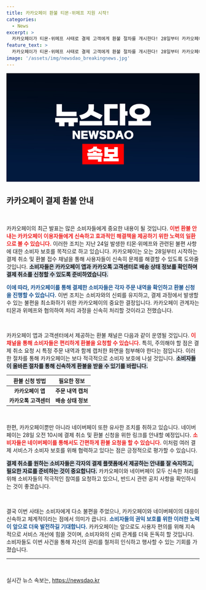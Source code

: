 ```yaml
---
title: 카카오페이 환불 티몬·위메프 지원 시작!
categories:
  - News
excerpt: >
  카카오페이가 티몬·위메프 사태로 결제 고객에게 환불 절차를 개시한다! 28일부터 카카오페이 앱과 카카오톡에서 간편하게 결제 취소를 신청하고 피해를 최소화하세요. 소비자 보호를 위한 카카오페이의 신속한 대응에 주목하세요!
feature_text: >
  카카오페이가 티몬·위메프 사태로 결제 고객에게 환불 절차를 개시한다! 28일부터 카카오페이 앱과 카카오톡에서 간편하게 결제 취소를 신청하고 피해를 최소화하세요. 소비자 보호를 위한 카카오페이의 신속한 대응에 주목하세요!
image: '/assets/img/newsdao_breakingnews.jpg'
---
```


<p><img src="/assets/img/newsdao_breakingnews.jpg" alt="firstkoreanews 속보" /></p>

<h2 data-ke-size="size26">카카오페이 결제 환불 안내</h2>

<p data-ke-size="size16">&nbsp;</p>

<p>카카오페이의 최근 발표는 많은 소비자들에게 중요한 내용이 될 것입니다. <b><span style="color: #ee2323;">이번 환불 안내는 카카오페이 이용자들에게 신속하고 효과적인 해결책을 제공하기 위한 노력의 일환으로 볼 수 있습니다.</span></b> 이러한 조치는 지난 24일 발생한 티몬·위메프와 관련된 불편 사항에 대한 소비자 보호를 목적으로 하고 있습니다. 카카오페이는 오는 28일부터 시작하는 결제 취소 및 환불 접수 채널을 통해 사용자들이 신속히 문제를 해결할 수 있도록 도와줄 것입니다. <b><span style="background-color: #21538527;">소비자들은 카카오페이 앱과 카카오톡 고객센터로 배송 상태 정보를 확인하며 결제 취소를 신청할 수 있도록 준비하였습니다.</span></b></p>

<p><b><span style="color: #1a5490;">이에 따라, 카카오페이를 통해 결제한 소비자들은 각자 주문 내역을 확인하고 환불 신청을 진행할 수 있습니다.</span></b> 이번 조치는 소비자와의 신뢰를 유지하고, 결제 과정에서 발생할 수 있는 불편을 최소화하기 위한 카카오페이의 중요한 결정입니다. 카카오페이 관계자는 티몬과 위메프와 협의하여 처리 과정을 신속히 처리할 것이라고 전했습니다.</p>

<p data-ke-size="size16">&nbsp;</p>

<p>카카오페이 앱과 고객센터에서 제공하는 환불 채널은 다음과 같이 운영될 것입니다. <b><span style="color: #ee2323;">이 채널을 통해 소비자들은 편리하게 환불을 요청할 수 있습니다.</span></b> 특히, 주의해야 할 점은 결제 취소 요청 시 특정 주문 내역과 함께 캡처한 화면을 첨부해야 한다는 점입니다. 이러한 절차를 통해 카카오페이는 보다 적극적으로 소비자 보호에 나설 것입니다. <b><span style="background-color: #21538527;">소비자들이 올바른 절차를 통해 신속하게 환불을 받을 수 있기를 바랍니다.</span></b></p>

<table>
  <thead>
    <tr>
      <th style="text-align: center; height: 17px;"><b>환불 신청 방법</b></th>
      <th style="text-align: center; height: 17px;"><b>필요한 정보</b></th>
    </tr>
  </thead>
  <tbody>
    <tr>
      <td style="text-align: center; height: 17px;"><b>카카오페이 앱</b></td>
      <td style="text-align: center; height: 17px;"><b>주문 내역 캡처</b></td>
    </tr>
    <tr>
      <td style="text-align: center; height: 17px;"><b>카카오톡 고객센터</b></td>
      <td style="text-align: center; height: 17px;"><b>배송 상태 정보</b></td>
    </tr>
  </tbody>
</table>

<p data-ke-size="size16">&nbsp;</p>

<p>한편, 카카오페이뿐만 아니라 네이버페이 또한 유사한 조치를 취하고 있습니다. 네이버페이는 28일 오전 10시에 결제 취소 및 환불 신청을 위한 링크를 안내할 예정입니다. <b><span style="color: #ee2323;">소비자들은 네이버페이를 통해서도 간편하게 환불 요청을 할 수 있습니다.</span></b> 이처럼 여러 결제 서비스가 소비자 보호를 위해 협력하고 있다는 점은 긍정적으로 평가할 수 있습니다. </p>

<p><b><span style="background-color: #21538527;">결제 취소를 원하는 소비자들은 각자의 결제 플랫폼에서 제공하는 안내를 잘 숙지하고, 필요한 자료를 준비하는 것이 중요합니다.</span></b> 카카오페이와 네이버페이 모두 신속한 처리를 위해 소비자들의 적극적인 참여를 요청하고 있으니, 반드시 관련 공지 사항을 확인하시는 것이 좋겠습니다.</p>

<p data-ke-size="size16">&nbsp;</p>

<p>결국 이번 사태는 소비자에게 다소 불편을 주었으나, 카카오페이와 네이버페이의 대응이 신속하고 체계적이라는 점에서 의미가 큽니다. <b><span style="color: #1a5490;">소비자들의 권익 보호를 위한 이러한 노력이 앞으로 더욱 발전하길 기대합니다.</span></b> 카카오페이는 앞으로도 사용자 편의를 위해 지속적으로 서비스 개선에 힘쓸 것이며, 소비자와의 신뢰 관계를 더욱 돈독히 할 것입니다. 소비자들도 이번 사건을 통해 자신의 권리를 철저히 인식하고 행사할 수 있는 기회를 가졌습니다.</p>

<hr>

<p data-ke-size="size16">&nbsp;</p>
실시간 뉴스 속보는, <a href="https://newsdao.kr" rel="dofollow">https://newsdao.kr</a>


